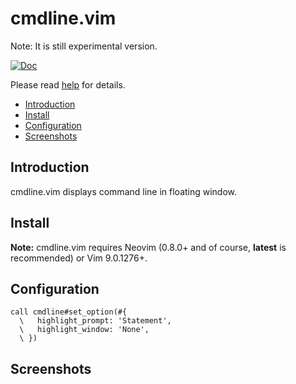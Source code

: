 # cmdline.vim

Note: It is still experimental version.

[![Doc](https://img.shields.io/badge/doc-%3Ah%20cmdline-orange.svg)](doc/cmdline.txt)

Please read [help](doc/cmdline.txt) for details.

<!-- vim-markdown-toc GFM -->

- [Introduction](#introduction)
- [Install](#install)
- [Configuration](#configuration)
- [Screenshots](#screenshots)

<!-- vim-markdown-toc -->

## Introduction

cmdline.vim displays command line in floating window.

## Install

**Note:** cmdline.vim requires Neovim (0.8.0+ and of course, **latest** is
recommended) or Vim 9.0.1276+.


## Configuration

```vim
call cmdline#set_option(#{
  \   highlight_prompt: 'Statement',
  \   highlight_window: 'None',
  \ })
```

## Screenshots

